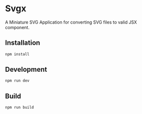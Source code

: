 # Svgx

A Miniature SVG Application for converting SVG files to valid JSX component.

## Installation

```javascript
npm install
```

## Development

```javascript
npm run dev
```

## Build

```javascript
npm run build
```

